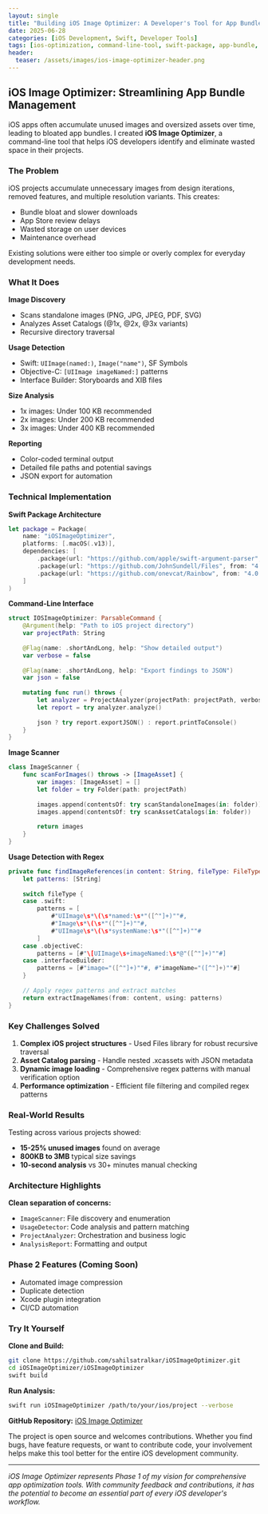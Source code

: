 ```yaml
---
layout: single
title: "Building iOS Image Optimizer: A Developer's Tool for App Bundle Optimization"
date: 2025-06-28
categories: [iOS Development, Swift, Developer Tools]
tags: [ios-optimization, command-line-tool, swift-package, app-bundle, image-optimization, developer-productivity]
header:
  teaser: /assets/images/ios-image-optimizer-header.png
---
```


## iOS Image Optimizer: Streamlining App Bundle Management

iOS apps often accumulate unused images and oversized assets over time, leading to bloated app bundles. I created **iOS Image Optimizer**, a command-line tool that helps iOS developers identify and eliminate wasted space in their projects.

### The Problem

iOS projects accumulate unnecessary images from design iterations, removed features, and multiple resolution variants. This creates:

- Bundle bloat and slower downloads
- App Store review delays  
- Wasted storage on user devices
- Maintenance overhead

Existing solutions were either too simple or overly complex for everyday development needs.

### What It Does

**Image Discovery**
- Scans standalone images (PNG, JPG, JPEG, PDF, SVG)
- Analyzes Asset Catalogs (@1x, @2x, @3x variants)
- Recursive directory traversal

**Usage Detection**
- Swift: `UIImage(named:)`, `Image("name")`, SF Symbols
- Objective-C: `[UIImage imageNamed:]` patterns
- Interface Builder: Storyboards and XIB files

**Size Analysis**
- 1x images: Under 100 KB recommended
- 2x images: Under 200 KB recommended  
- 3x images: Under 400 KB recommended

**Reporting**
- Color-coded terminal output
- Detailed file paths and potential savings
- JSON export for automation

### Technical Implementation

**Swift Package Architecture**

```swift
let package = Package(
    name: "iOSImageOptimizer",
    platforms: [.macOS(.v13)],
    dependencies: [
        .package(url: "https://github.com/apple/swift-argument-parser", from: "1.3.0"),
        .package(url: "https://github.com/JohnSundell/Files", from: "4.0.0"),
        .package(url: "https://github.com/onevcat/Rainbow", from: "4.0.0")
    ]
)
```

**Command-Line Interface**

```swift
struct IOSImageOptimizer: ParsableCommand {
    @Argument(help: "Path to iOS project directory")
    var projectPath: String
    
    @Flag(name: .shortAndLong, help: "Show detailed output")
    var verbose = false
    
    @Flag(name: .shortAndLong, help: "Export findings to JSON")
    var json = false
    
    mutating func run() throws {
        let analyzer = ProjectAnalyzer(projectPath: projectPath, verbose: verbose)
        let report = try analyzer.analyze()
        
        json ? try report.exportJSON() : report.printToConsole()
    }
}
```

**Image Scanner**

```swift
class ImageScanner {
    func scanForImages() throws -> [ImageAsset] {
        var images: [ImageAsset] = []
        let folder = try Folder(path: projectPath)
        
        images.append(contentsOf: try scanStandaloneImages(in: folder))
        images.append(contentsOf: try scanAssetCatalogs(in: folder))
        
        return images
    }
}
```

**Usage Detection with Regex**

```swift
private func findImageReferences(in content: String, fileType: FileType) -> Set<String> {
    let patterns: [String]
    
    switch fileType {
    case .swift:
        patterns = [
            #"UIImage\s*\(\s*named:\s*"([^"]+)""#,
            #"Image\s*\(\s*"([^"]+)""#,
            #"UIImage\s*\(\s*systemName:\s*"([^"]+)""#
        ]
    case .objectiveC:
        patterns = [#"\[UIImage\s+imageNamed:\s*@"([^"]+)""#]
    case .interfaceBuilder:
        patterns = [#"image="([^"]+)""#, #"imageName="([^"]+)""#]
    }
    
    // Apply regex patterns and extract matches
    return extractImageNames(from: content, using: patterns)
}
```

### Key Challenges Solved

1. **Complex iOS project structures** - Used Files library for robust recursive traversal
2. **Asset Catalog parsing** - Handle nested .xcassets with JSON metadata
3. **Dynamic image loading** - Comprehensive regex patterns with manual verification option
4. **Performance optimization** - Efficient file filtering and compiled regex patterns

### Real-World Results

Testing across various projects showed:
- **15-25% unused images** found on average
- **800KB to 3MB** typical size savings
- **10-second analysis** vs 30+ minutes manual checking

### Architecture Highlights

**Clean separation of concerns:**
- `ImageScanner`: File discovery and enumeration
- `UsageDetector`: Code analysis and pattern matching
- `ProjectAnalyzer`: Orchestration and business logic
- `AnalysisReport`: Formatting and output

### Phase 2 Features (Coming Soon)

- Automated image compression
- Duplicate detection
- Xcode plugin integration
- CI/CD automation

### Try It Yourself

**Clone and Build:**
```bash
git clone https://github.com/sahilsatralkar/iOSImageOptimizer.git
cd iOSImageOptimizer/iOSImageOptimizer
swift build
```

**Run Analysis:**
```bash
swift run iOSImageOptimizer /path/to/your/ios/project --verbose
```

**GitHub Repository:** [iOS Image Optimizer](https://github.com/sahilsatralkar/iOSImageOptimizer)

The project is open source and welcomes contributions. Whether you find bugs, have feature requests, or want to contribute code, your involvement helps make this tool better for the entire iOS development community.

---

*iOS Image Optimizer represents Phase 1 of my vision for comprehensive app optimization tools. With community feedback and contributions, it has the potential to become an essential part of every iOS developer's workflow.*